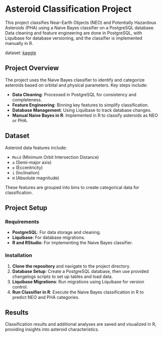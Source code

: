 # Asteroid Classification Project

This project classifies Near-Earth Objects (NEO) and Potentially Hazardous Asteroids (PHA) using a Naive Bayes classifier on a PostgreSQL database. Data cleaning and feature engineering are done in PostgreSQL, with Liquibase for database versioning, and the classifier is implemented manually in R.

dataset: [kaggle](https://www.kaggle.com/datasets/basu369victor/prediction-of-asteroid-diameter)

## Project Overview

The project uses the Naive Bayes classifier to identify and categorize asteroids based on orbital and physical parameters. Key steps include:

- **Data Cleaning**: Processed in PostgreSQL for consistency and completeness.
- **Feature Engineering**: Binning key features to simplify classification.
- **Database Management**: Using Liquibase to track database changes.
- **Manual Naive Bayes in R**: Implemented in R to classify asteroids as NEO or PHA.

## Dataset

Asteroid data features include:
- `Moid` (Minimum Orbit Intersection Distance)
- `a` (Semi-major axis)
- `e` (Eccentricity)
- `i` (Inclination)
- `H` (Absolute magnitude)

These features are grouped into bins to create categorical data for classification.

## Project Setup

### Requirements

- **PostgreSQL**: For data storage and cleaning.
- **Liquibase**: For database migrations.
- **R and RStudio**: For implementing the Naive Bayes classifier.

### Installation

1. **Clone the repository** and navigate to the project directory.
2. **Database Setup**: Create a PostgreSQL database, then use provided changelogs scripts to set up tables and load data.
3. **Liquibase Migrations**: Run migrations using Liquibase for version control.
4. **Run Classifier in R**: Execute the Naive Bayes classification in R to predict NEO and PHA categories.

## Results

Classification results and additional analyses are saved and visualized in R, providing insights into asteroid characteristics.
